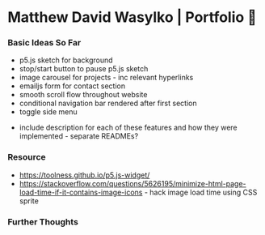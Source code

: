 # Matthew David Wasylko | Portfolio 🌊

### Basic Ideas So Far

<ul>
    <li>p5.js sketch for background</li>
    <li>stop/start button to pause p5.js sketch</li>
    <li>image carousel for projects - inc relevant hyperlinks</li>
    <li>emailjs form for contact section</li>
    <li>smooth scroll flow throughout website</li>
    <li>conditional navigation bar rendered after first section</li>
    <li>toggle side menu</li>
</ul>

- include description for each of these features and how they were implemented - separate READMEs?

### Resource

- https://toolness.github.io/p5.js-widget/
- https://stackoverflow.com/questions/5626195/minimize-html-page-load-time-if-it-contains-image-icons - hack image load time using CSS sprite

### Further Thoughts
